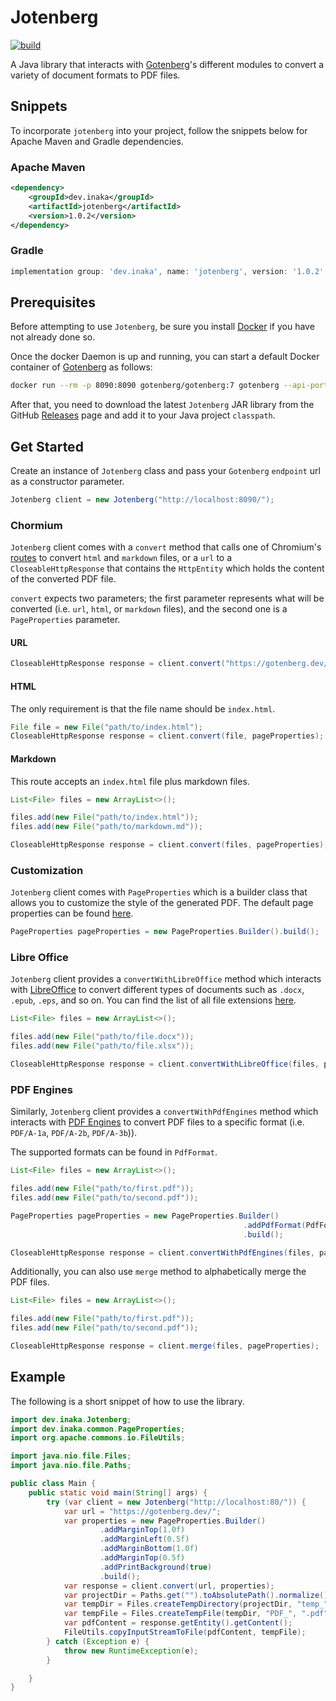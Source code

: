 # Jotenberg

[![build](https://github.com/cherfia/jotenberg/actions/workflows/build.yml/badge.svg)](https://github.com/cherfia/jotenberg/actions/workflows/build.yml)

A Java library that interacts with [Gotenberg](https://gotenberg.dev/)'s different modules to convert a variety of document formats to PDF files.

## Snippets
To incorporate `jotenberg` into your project, follow the snippets below for Apache Maven and Gradle dependencies.
### Apache Maven
```xml
<dependency>
    <groupId>dev.inaka</groupId>
    <artifactId>jotenberg</artifactId>
    <version>1.0.2</version>
</dependency>
```

### Gradle
```gradle
implementation group: 'dev.inaka', name: 'jotenberg', version: '1.0.2'
```

## Prerequisites

Before attempting to use `Jotenberg`, be sure you install [Docker](https://www.docker.com/) if you have not already done so.

Once the docker Daemon is up and running, you can start a default Docker container of [Gotenberg](https://gotenberg.dev/) as follows:

```bash
docker run --rm -p 8090:8090 gotenberg/gotenberg:7 gotenberg --api-port=8090
```

After that, you need to download the latest `Jotenberg` JAR library from the GitHub [Releases](https://github.com/cherfia/jotenberg/releases) page and add it to your Java project `classpath`.

## Get Started

Create an instance of `Jotenberg` class and pass your `Gotenberg` `endpoint` url as a constructor parameter.

```java
Jotenberg client = new Jotenberg("http://localhost:8090/");
```

### Chormium

`Jotenberg` client comes with a `convert` method that calls one of Chromium's [routes](https://gotenberg.dev/docs/modules/chromium#routes) to convert `html` and `markdown` files, or a `url` to a `CloseableHttpResponse` that contains the `HttpEntity` which holds the content of the converted PDF file.

`convert` expects two parameters; the first parameter represents what will be converted (i.e. `url`, `html`, or `markdown` files), and the second one is a `PageProperties` parameter.

#### URL

```java
CloseableHttpResponse response = client.convert("https://gotenberg.dev/", pageProperties);
```

#### HTML

The only requirement is that the file name should be `index.html`.

```java
File file = new File("path/to/index.html");
CloseableHttpResponse response = client.convert(file, pageProperties);
```

#### Markdown

This route accepts an `index.html` file plus markdown files.

```java
List<File> files = new ArrayList<>();

files.add(new File("path/to/index.html"));
files.add(new File("path/to/markdown.md"));

CloseableHttpResponse response = client.convert(files, pageProperties);
```

### Customization

`Jotenberg` client comes with `PageProperties` which is a builder class that allows you to customize the style of the generated PDF. The default page properties can be found [here](https://gotenberg.dev/docs/modules/chromium#routes).

```java
PageProperties pageProperties = new PageProperties.Builder().build();
```
### Libre Office
`Jotenberg` client provides a `convertWithLibreOffice` method which interacts with [LibreOffice](https://gotenberg.dev/docs/modules/libreoffice) to convert different types of documents such as `.docx`, `.epub`, `.eps`, and so on. You can find the list of all file extensions [here](https://gotenberg.dev/docs/modules/libreoffice#route).

```java
List<File> files = new ArrayList<>();

files.add(new File("path/to/file.docx"));
files.add(new File("path/to/file.xlsx"));

CloseableHttpResponse response = client.convertWithLibreOffice(files, pageProperties);
```

### PDF Engines
Similarly, `Jotenberg` client provides a `convertWithPdfEngines` method which interacts with [PDF Engines](https://gotenberg.dev/docs/modules/pdf-engines) to convert PDF files to a specific format (i.e. `PDF/A-1a`, `PDF/A-2b`, `PDF/A-3b`)).

The supported formats can be found in `PdfFormat`.

```java
List<File> files = new ArrayList<>();

files.add(new File("path/to/first.pdf"));
files.add(new File("path/to/second.pdf"));

PageProperties pageProperties = new PageProperties.Builder()
                                                    .addPdfFormat(PdfFormat.A_3B.format())
                                                    .build();

CloseableHttpResponse response = client.convertWithPdfEngines(files, pageProperties);
```

Additionally, you can also use `merge` method to alphabetically merge the PDF files.

```java
List<File> files = new ArrayList<>();

files.add(new File("path/to/first.pdf"));
files.add(new File("path/to/second.pdf"));

CloseableHttpResponse response = client.merge(files, pageProperties);
```
## Example

The following is a short snippet of how to use the library.

```java
import dev.inaka.Jotenberg;
import dev.inaka.common.PageProperties;
import org.apache.commons.io.FileUtils;

import java.nio.file.Files;
import java.nio.file.Paths;

public class Main {
    public static void main(String[] args) {
        try (var client = new Jotenberg("http://localhost:80/")) {
            var url = "https://gotenberg.dev/";
            var properties = new PageProperties.Builder()
                    .addMarginTop(1.0f)
                    .addMarginLeft(0.5f)
                    .addMarginBottom(1.0f)
                    .addMarginTop(0.5f)
                    .addPrintBackground(true)
                    .build();
            var response = client.convert(url, properties);
            var projectDir = Paths.get("").toAbsolutePath().normalize();
            var tempDir = Files.createTempDirectory(projectDir, "temp_");
            var tempFile = Files.createTempFile(tempDir, "PDF_", ".pdf").toFile();
            var pdfContent = response.getEntity().getContent();
            FileUtils.copyInputStreamToFile(pdfContent, tempFile);
        } catch (Exception e) {
            throw new RuntimeException(e);
        }

    }
}
```

